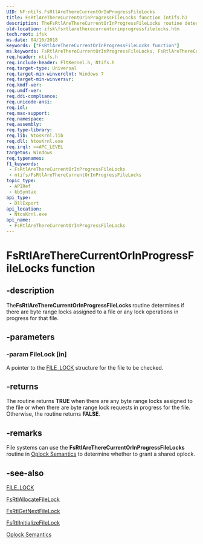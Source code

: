 ```yaml
---
UID: NF:ntifs.FsRtlAreThereCurrentOrInProgressFileLocks
title: FsRtlAreThereCurrentOrInProgressFileLocks function (ntifs.h)
description: TheFsRtlAreThereCurrentOrInProgressFileLocks routine determines if there are byte range locks assigned to a file or any lock operations in progress for that file.
old-location: ifsk\fsrtlaretherecurrentorinprogressfilelocks.htm
tech.root: ifsk
ms.date: 04/16/2018
keywords: ["FsRtlAreThereCurrentOrInProgressFileLocks function"]
ms.keywords: FsRtlAreThereCurrentOrInProgressFileLocks, FsRtlAreThereCurrentOrInProgressFileLocks routine [Installable File System Drivers], fsrtlref_66517730-628e-4aa4-b3c0-b5c0e0fd4d7d.xml, ifsk.fsrtlaretherecurrentorinprogressfilelocks, ntifs/FsRtlAreThereCurrentOrInProgressFileLocks
req.header: ntifs.h
req.include-header: FltKernel.h, Ntifs.h
req.target-type: Universal
req.target-min-winverclnt: Windows 7
req.target-min-winversvr: 
req.kmdf-ver: 
req.umdf-ver: 
req.ddi-compliance: 
req.unicode-ansi: 
req.idl: 
req.max-support: 
req.namespace: 
req.assembly: 
req.type-library: 
req.lib: NtosKrnl.lib
req.dll: NtosKrnl.exe
req.irql: <=APC_LEVEL
targetos: Windows
req.typenames: 
f1_keywords:
 - FsRtlAreThereCurrentOrInProgressFileLocks
 - ntifs/FsRtlAreThereCurrentOrInProgressFileLocks
topic_type:
 - APIRef
 - kbSyntax
api_type:
 - DllExport
api_location:
 - NtosKrnl.exe
api_name:
 - FsRtlAreThereCurrentOrInProgressFileLocks
---
```


# FsRtlAreThereCurrentOrInProgressFileLocks function


## -description

The<b>FsRtlAreThereCurrentOrInProgressFileLocks </b>routine determines if there are byte range locks assigned to a file or any lock operations in progress for that file.

## -parameters

### -param FileLock [in]


A pointer to the <a href="/windows-hardware/drivers/ifs/file-lock">FILE_LOCK</a> structure for the file to be checked.

## -returns

The routine returns <b>TRUE</b> when there are any byte range locks assigned to the file or when there are byte range lock requests in progress for the file. Otherwise, the routine returns <b>FALSE</b>.

## -remarks

File systems can use the <b>FsRtlAreThereCurrentOrInProgressFileLocks</b> routine in <a href="/windows-hardware/drivers/ifs/oplock-semantics">Oplock Semantics</a> to determine whether to grant a shared oplock.

## -see-also

<a href="/windows-hardware/drivers/ifs/file-lock">FILE_LOCK</a>



<a href="/windows-hardware/drivers/ddi/ntifs/nf-ntifs-_fsrtl_advanced_fcb_header-fsrtlallocatefilelock">FsRtlAllocateFileLock</a>



<a href="/windows-hardware/drivers/ddi/ntifs/nf-ntifs-_fsrtl_advanced_fcb_header-fsrtlgetnextfilelock">FsRtlGetNextFileLock</a>



<a href="/windows-hardware/drivers/ddi/ntifs/nf-ntifs-_fsrtl_advanced_fcb_header-fsrtlinitializefilelock">FsRtlInitializeFileLock</a>



<a href="/windows-hardware/drivers/ifs/oplock-semantics">Oplock Semantics</a>
